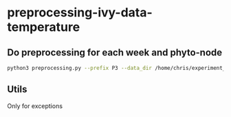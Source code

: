 # preprocessing-ivy-data-temperature

## Do preprocessing for each week and phyto-node
```bash
python3 preprocessing.py --prefix P3 --data_dir /home/chris/experiment_data/1_2024_12_13-2024_12_19 --cutoff_date 2024-12-14
```

## Utils
Only for exceptions